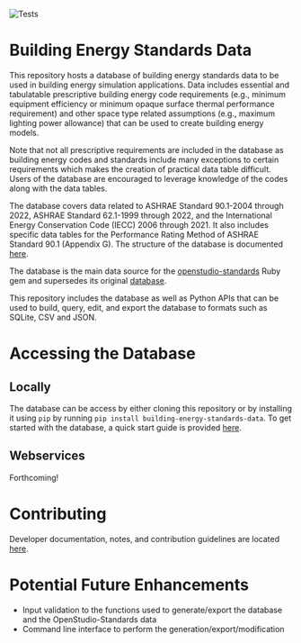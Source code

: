 ![Tests](https://github.com/pnnl/building-energy-standards-data/actions/workflows/openstudio_standards_database.yml/badge.svg)

# Building Energy Standards Data
This repository hosts a database of building energy standards data to be used in building energy simulation applications. Data includes essential and tabulatable prescriptive building energy code requirements (e.g., minimum equipment efficiency or minimum opaque surface thermal performance requirement) and other space type related assumptions (e.g., maximum lighting power allowance) that can be used to create building energy models.

Note that not all prescriptive requirements are included in the database as building energy codes and standards include many exceptions to certain requirements which makes the creation of practical data table difficult. Users of the database are encouraged to leverage knowledge of the codes along with the data tables.

The database covers data related to ASHRAE Standard 90.1-2004 through 2022, ASHRAE Standard 62.1-1999 through 2022, and the International Energy Conservation Code (IECC) 2006 through 2021. It also includes specific data tables for the Performance Rating Method of ASHRAE Standard 90.1 (Appendix G). The structure of the database is documented [here](/docs/Structure.md).

The database is the main data source for the [openstudio-standards](https://github.com/NREL/openstudio-standards) Ruby gem and supersedes its original [database](https://drive.google.com/drive/folders/1x7yEU4jnKw-gskLBih8IopStwl0KAMEi).

This repository includes the database as well as Python APIs that can be used to build, query, edit, and export the database to formats such as SQLite, CSV and JSON.

# Accessing the Database
## Locally
The database can be access by either cloning this repository or by installing it using `pip` by running `pip install building-energy-standards-data`. To get started with the database, a quick start guide is provided [here](/docs/QuickStartGuide.md).

## Webservices
Forthcoming!

# Contributing
Developer documentation, notes, and contribution guidelines are located [here](/docs/DeveloperNotes.md).

# Potential Future Enhancements
- Input validation to the functions used to generate/export the database and the OpenStudio-Standards data
- Command line interface to perform the generation/export/modification
